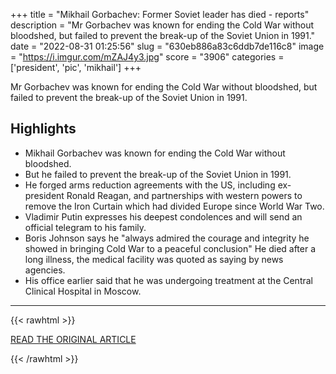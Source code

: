 +++
title = "Mikhail Gorbachev: Former Soviet leader has died - reports"
description = "Mr Gorbachev was known for ending the Cold War without bloodshed, but failed to prevent the break-up of the Soviet Union in 1991."
date = "2022-08-31 01:25:56"
slug = "630eb886a83c6ddb7de116c8"
image = "https://i.imgur.com/mZAJ4y3.jpg"
score = "3906"
categories = ['president', 'pic', 'mikhail']
+++

Mr Gorbachev was known for ending the Cold War without bloodshed, but failed to prevent the break-up of the Soviet Union in 1991.

## Highlights

- Mikhail Gorbachev was known for ending the Cold War without bloodshed.
- But he failed to prevent the break-up of the Soviet Union in 1991.
- He forged arms reduction agreements with the US, including ex-president Ronald Reagan, and partnerships with western powers to remove the Iron Curtain which had divided Europe since World War Two.
- Vladimir Putin expresses his deepest condolences and will send an official telegram to his family.
- Boris Johnson says he "always admired the courage and integrity he showed in bringing Cold War to a peaceful conclusion" He died after a long illness, the medical facility was quoted as saying by news agencies.
- His office earlier said that he was undergoing treatment at the Central Clinical Hospital in Moscow.

---

{{< rawhtml >}}
  <p class="article-category">
    <a target="_blank" href="https://news.sky.com/story/mikhail-gorbachev-former-soviet-leader-has-died-reports-12685639">READ THE ORIGINAL ARTICLE</a>
  </p>
{{< /rawhtml >}}
